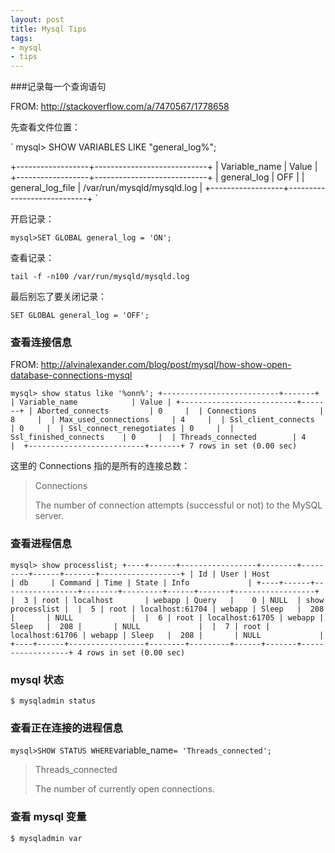 ```yaml
---
layout: post
title: Mysql Tips
tags:
- mysql
- tips
---
```


###记录每一个查询语句

FROM: <http://stackoverflow.com/a/7470567/1778658>

先查看文件位置：

`
mysql> SHOW VARIABLES LIKE "general_log%";

+------------------+----------------------------+
| Variable_name    | Value                      |
+------------------+----------------------------+
| general_log      | OFF                        |
| general_log_file | /var/run/mysqld/mysqld.log |
+------------------+----------------------------+
`

开启记录：

`
mysql>SET GLOBAL general_log = 'ON';
`

查看记录：

`
tail -f -n100 /var/run/mysqld/mysqld.log
`

最后别忘了要关闭记录：

`
SET GLOBAL general_log = 'OFF';
`

### 查看连接信息

FROM: <http://alvinalexander.com/blog/post/mysql/how-show-open-database-connections-mysql>

`
mysql> show status like '%onn%';
+--------------------------+-------+
| Variable_name            | Value |
+--------------------------+-------+
| Aborted_connects         | 0     | 
| Connections              | 8     | 
| Max_used_connections     | 4     | 
| Ssl_client_connects      | 0     | 
| Ssl_connect_renegotiates | 0     | 
| Ssl_finished_connects    | 0     | 
| Threads_connected        | 4     | 
+--------------------------+-------+
7 rows in set (0.00 sec)
`

这里的 Connections 指的是所有的连接总数：

>Connections
>
>The number of connection attempts (successful or not) to the MySQL server.

### 查看进程信息

`
mysql> show processlist;
+----+------+-----------------+--------+---------+------+-------+------------------+
| Id | User | Host            | db     | Command | Time | State | Info             |
+----+------+-----------------+--------+---------+------+-------+------------------+
|  3 | root | localhost       | webapp | Query   |    0 | NULL  | show processlist | 
|  5 | root | localhost:61704 | webapp | Sleep   |  208 |       | NULL             | 
|  6 | root | localhost:61705 | webapp | Sleep   |  208 |       | NULL             | 
|  7 | root | localhost:61706 | webapp | Sleep   |  208 |       | NULL             | 
+----+------+-----------------+--------+---------+------+-------+------------------+
4 rows in set (0.00 sec)
`

### mysql 状态

`
$ mysqladmin status
`

### 查看正在连接的进程信息

`
mysql>SHOW STATUS WHERE `variable_name` = 'Threads_connected';
`

>Threads_connected
>
>The number of currently open connections.

### 查看 mysql 变量

`
$ mysqladmin var
`

